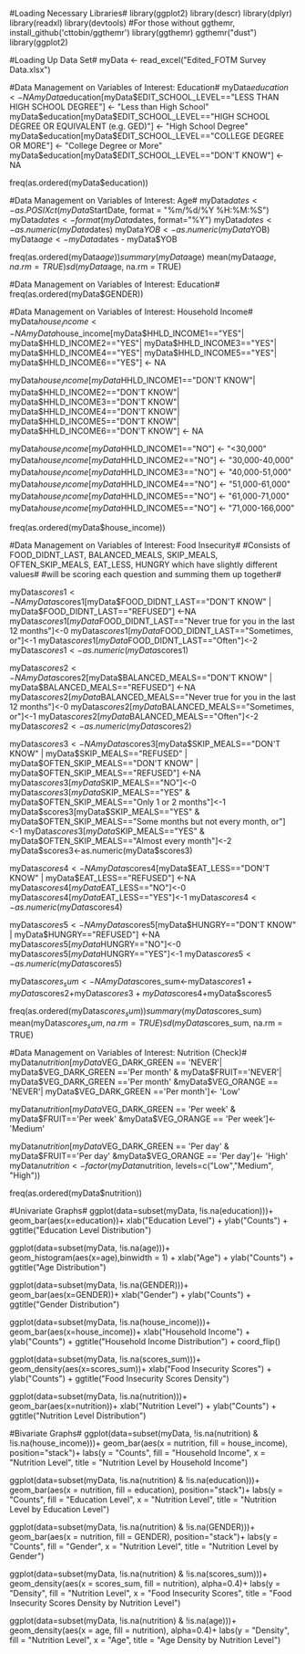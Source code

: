 #Loading Necessary Libraries#
library(ggplot2)
library(descr)
library(dplyr)
library(readxl)
library(devtools)
#For those without ggthemr, install_github('cttobin/ggthemr')
library(ggthemr)
ggthemr("dust")
library(ggplot2)

#Loading Up Data Set#
myData <- read_excel("Edited_FOTM Survey Data.xlsx")

#Data Management on Variables of Interest: Education#
myData$education<-NA
myData$education[myData$EDIT_SCHOOL_LEVEL=="LESS THAN HIGH SCHOOL DEGREE"] <- "Less than High School"
myData$education[myData$EDIT_SCHOOL_LEVEL=="HIGH SCHOOL DEGREE OR EQUIVALENT (e.g. GED)"] <- "High School Degree"
myData$education[myData$EDIT_SCHOOL_LEVEL=="COLLEGE DEGREE OR MORE"] <- "College Degree or More"
myData$education[myData$EDIT_SCHOOL_LEVEL=="DON'T KNOW"] <- NA

freq(as.ordered(myData$education))

#Data Management on Variables of Interest: Age#
myData$dates <- as.POSIXct(myData$StartDate, format = "%m/%d/%Y %H:%M:%S")
myData$dates <- format(myData$dates, format="%Y")
myData$dates <- as.numeric(myData$dates)
myData$YOB <- as.numeric(myData$YOB)
myData$age <- myData$dates - myData$YOB

freq(as.ordered(myData$age))
summary(myData$age)
mean(myData$age, na.rm = TRUE)
sd(myData$age, na.rm = TRUE)

#Data Management on Variables of Interest: Education#
freq(as.ordered(myData$GENDER))

#Data Management on Variables of Interest: Household Income#
myData$house_income <- NA
myData$house_income[myData$HHLD_INCOME1=="YES"|
                    myData$HHLD_INCOME2=="YES"|
                    myData$HHLD_INCOME3=="YES"|
                    myData$HHLD_INCOME4=="YES"|
                    myData$HHLD_INCOME5=="YES"|
                    myData$HHLD_INCOME6=="YES"] <- NA

myData$house_income[myData$HHLD_INCOME1=="DON'T KNOW"|
                    myData$HHLD_INCOME2=="DON'T KNOW"|
                    myData$HHLD_INCOME3=="DON'T KNOW"|
                    myData$HHLD_INCOME4=="DON'T KNOW"|
                    myData$HHLD_INCOME5=="DON'T KNOW"|
                    myData$HHLD_INCOME6=="DON'T KNOW"] <- NA
                    
myData$house_income[myData$HHLD_INCOME1=="NO"] <- "<30,000"
myData$house_income[myData$HHLD_INCOME2=="NO"] <- "30,000-40,000"
myData$house_income[myData$HHLD_INCOME3=="NO"] <- "40,000-51,000"
myData$house_income[myData$HHLD_INCOME4=="NO"] <- "51,000-61,000"
myData$house_income[myData$HHLD_INCOME5=="NO"] <- "61,000-71,000"
myData$house_income[myData$HHLD_INCOME5=="NO"] <- "71,000-166,000"

freq(as.ordered(myData$house_income))

#Data Management on Variables of Interest: Food Insecurity#
#Consists of FOOD_DIDNT_LAST, BALANCED_MEALS, SKIP_MEALS, OFTEN_SKIP_MEALS, EAT_LESS, HUNGRY which have slightly different values#
#will be scoring each question and summing them up together#

myData$scores1<-NA
myData$scores1[myData$FOOD_DIDNT_LAST=="DON'T KNOW" | myData$FOOD_DIDNT_LAST=="REFUSED"] <-NA
myData$scores1[myData$FOOD_DIDNT_LAST=="Never true for you in the last 12 months"]<-0
myData$scores1[myData$FOOD_DIDNT_LAST=="Sometimes, or"]<-1
myData$scores1[myData$FOOD_DIDNT_LAST=="Often"]<-2
myData$scores1<-as.numeric(myData$scores1)

myData$scores2<-NA
myData$scores2[myData$BALANCED_MEALS=="DON'T KNOW" | myData$BALANCED_MEALS=="REFUSED"] <-NA
myData$scores2[myData$BALANCED_MEALS=="Never true for you in the last 12 months"]<-0
myData$scores2[myData$BALANCED_MEALS=="Sometimes, or"]<-1
myData$scores2[myData$BALANCED_MEALS=="Often"]<-2
myData$scores2<-as.numeric(myData$scores2)

myData$scores3<-NA
myData$scores3[myData$SKIP_MEALS=="DON'T KNOW" | myData$SKIP_MEALS=="REFUSED" |
                              myData$OFTEN_SKIP_MEALS=="DON'T KNOW" | myData$OFTEN_SKIP_MEALS=="REFUSED"] <-NA
myData$scores3[myData$SKIP_MEALS=="NO"]<-0
myData$scores3[myData$SKIP_MEALS=="YES" & myData$OFTEN_SKIP_MEALS=="Only 1 or 2 months"]<-1
myData$scores3[myData$SKIP_MEALS=="YES" & myData$OFTEN_SKIP_MEALS=="Some months but not every month, or"]<-1
myData$scores3[myData$SKIP_MEALS=="YES" & myData$OFTEN_SKIP_MEALS=="Almost every month"]<-2
myData$scores3<-as.numeric(myData$scores3)

myData$scores4<-NA
myData$scores4[myData$EAT_LESS=="DON'T KNOW" | myData$EAT_LESS=="REFUSED"] <-NA
myData$scores4[myData$EAT_LESS=="NO"]<-0
myData$scores4[myData$EAT_LESS=="YES"]<-1
myData$scores4<-as.numeric(myData$scores4)

myData$scores5<-NA
myData$scores5[myData$HUNGRY=="DON'T KNOW" | myData$HUNGRY=="REFUSED"] <-NA
myData$scores5[myData$HUNGRY=="NO"]<-0
myData$scores5[myData$HUNGRY=="YES"]<-1
myData$scores5<-as.numeric(myData$scores5)

myData$scores_sum<-NA
myData$scores_sum<-myData$scores1+myData$scores2+myData$scores3+myData$scores4+myData$scores5

freq(as.ordered(myData$scores_sum))
summary(myData$scores_sum)
mean(myData$scores_sum, na.rm = TRUE)
sd(myData$scores_sum, na.rm = TRUE)

#Data Management on Variables of Interest: Nutrition (Check)#
myData$nutrition[myData$VEG_DARK_GREEN == 'NEVER'| myData$VEG_DARK_GREEN =='Per month' & myData$FRUIT=='NEVER'| myData$VEG_DARK_GREEN =='Per month' &myData$VEG_ORANGE == 'NEVER'| myData$VEG_DARK_GREEN =='Per month']<- 'Low' 
      
myData$nutrition[myData$VEG_DARK_GREEN == 'Per week' & myData$FRUIT=='Per week' &myData$VEG_ORANGE == 'Per week']<-'Medium'

myData$nutrition[myData$VEG_DARK_GREEN == 'Per day' & myData$FRUIT=='Per day' &myData$VEG_ORANGE == 'Per day']<- 'High'
myData$nutrition<-factor(myData$nutrition, levels=c("Low","Medium", "High"))

freq(as.ordered(myData$nutrition))

#Univariate Graphs#
ggplot(data=subset(myData, !is.na(education)))+
  geom_bar(aes(x=education))+ 
  xlab("Education Level") + ylab("Counts") + ggtitle("Education Level Distribution")
  
ggplot(data=subset(myData, !is.na(age)))+
  geom_histogram(aes(x=age),binwidth = 1) + 
  xlab("Age") + ylab("Counts") + ggtitle("Age Distribution")
  
ggplot(data=subset(myData, !is.na(GENDER)))+
  geom_bar(aes(x=GENDER))+ 
  xlab("Gender") + ylab("Counts") + ggtitle("Gender Distribution") 

ggplot(data=subset(myData, !is.na(house_income)))+
  geom_bar(aes(x=house_income))+ 
  xlab("Household Income") + ylab("Counts") + ggtitle("Household Income Distribution") +
  coord_flip()

ggplot(data=subset(myData, !is.na(scores_sum)))+
  geom_density(aes(x=scores_sum))+ 
  xlab("Food Insecurity Scores") + ylab("Counts") + ggtitle("Food Insecurity Scores Density")

ggplot(data=subset(myData, !is.na(nutrition)))+
  geom_bar(aes(x=nutrition))+ 
  xlab("Nutrition Level") + ylab("Counts") + ggtitle("Nutrition Level Distribution")
  
#Bivariate Graphs#
ggplot(data=subset(myData, !is.na(nutrition) & !is.na(house_income)))+
  geom_bar(aes(x = nutrition, fill = house_income), position="stack")+
  labs(y = "Counts", 
       fill = "Household Income",
       x = "Nutrition Level",
       title = "Nutrition Level by Household Income")

ggplot(data=subset(myData, !is.na(nutrition) & !is.na(education)))+
  geom_bar(aes(x = nutrition, fill = education), position="stack")+
  labs(y = "Counts", 
       fill = "Education Level",
       x = "Nutrition Level",
       title = "Nutrition Level by Education Level")

ggplot(data=subset(myData, !is.na(nutrition) & !is.na(GENDER)))+
  geom_bar(aes(x = nutrition, fill = GENDER), position="stack")+
  labs(y = "Counts", 
       fill = "Gender",
       x = "Nutrition Level",
       title = "Nutrition Level by Gender")

ggplot(data=subset(myData, !is.na(nutrition) & !is.na(scores_sum)))+
  geom_density(aes(x = scores_sum, fill = nutrition), alpha=0.4)+
  labs(y = "Density", 
       fill = "Nutrition Level",
       x = "Food Insecurity Scores",
       title = "Food Insecurity Scores Density by Nutrition Level")

ggplot(data=subset(myData, !is.na(nutrition) & !is.na(age)))+
  geom_density(aes(x = age, fill = nutrition), alpha=0.4)+
  labs(y = "Density", 
       fill = "Nutrition Level",
       x = "Age",
       title = "Age Density by Nutrition Level")


       








